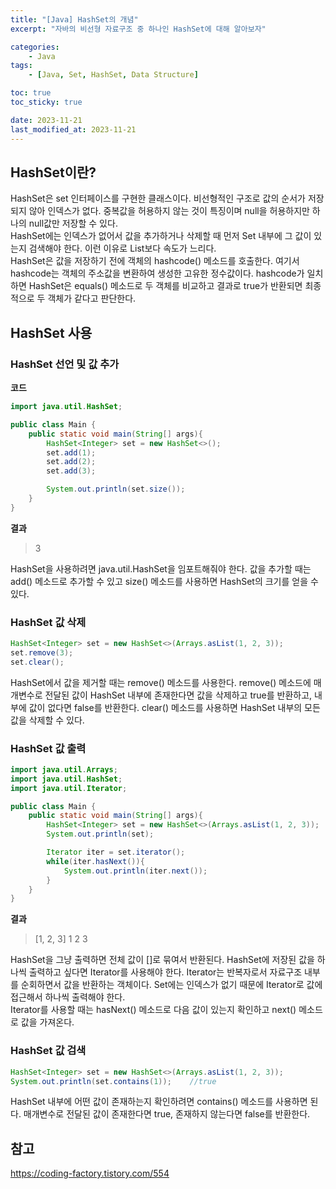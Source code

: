 ```yaml
---
title: "[Java] HashSet의 개념"
excerpt: "자바의 비선형 자료구조 중 하나인 HashSet에 대해 알아보자"

categories:
    - Java
tags:
    - [Java, Set, HashSet, Data Structure]

toc: true
toc_sticky: true

date: 2023-11-21
last_modified_at: 2023-11-21
---
```


## **HashSet이란?**
HashSet은 set 인터페이스를 구현한 클래스이다. 비선형적인 구조로 값의 순서가 저장되지 않아 인덱스가 없다. 중복값을 허용하지 않는 것이 특징이며 null을 허용하지만 하나의 null값만 저장할 수 있다.   
HashSet에는 인덱스가 없어서 값을 추가하거나 삭제할 때 먼저 Set 내부에 그 값이 있는지 검색해야 한다. 이런 이유로 List보다 속도가 느리다.   
HashSet은 값을 저장하기 전에 객체의 hashcode() 메소드를 호출한다. 여기서 hashcode는 객체의 주소값을 변환하여 생성한 고유한 정수값이다. hashcode가 일치하면 HashSet은 equals() 메소드로 두 객체를 비교하고 결과로 true가 반환되면 최종적으로 두 객체가 같다고 판단한다.

## **HashSet 사용**
### **HashSet 선언 및 값 추가**
**코드**
```java
import java.util.HashSet;

public class Main {
    public static void main(String[] args){
        HashSet<Integer> set = new HashSet<>();
        set.add(1);
        set.add(2);
        set.add(3);

        System.out.println(set.size());
    }
}
```

**결과**
> 3

HashSet을 사용하려면 java.util.HashSet을 임포트해줘야 한다. 값을 추가할 때는 add() 메소드로 추가할 수 있고 size() 메소드를 사용하면 HashSet의 크기를 얻을 수 있다.

### **HashSet 값 삭제**
```java
HashSet<Integer> set = new HashSet<>(Arrays.asList(1, 2, 3));
set.remove(3);
set.clear();
```

HashSet에서 값을 제거할 때는 remove() 메소드를 사용한다. remove() 메소드에 매개변수로 전달된 값이 HashSet 내부에 존재한다면 값을 삭제하고 true를 반환하고, 내부에 값이 없다면 false를 반환한다. clear() 메소드를 사용하면 HashSet 내부의 모든 값을 삭제할 수 있다.

### **HashSet 값 출력**
```java
import java.util.Arrays;
import java.util.HashSet;
import java.util.Iterator;

public class Main {
    public static void main(String[] args){
        HashSet<Integer> set = new HashSet<>(Arrays.asList(1, 2, 3));
        System.out.println(set);

        Iterator iter = set.iterator();
        while(iter.hasNext()){
            System.out.println(iter.next());
        }
    }
}
```

**결과**
> [1, 2, 3]
1
2
3

HashSet을 그냥 출력하면 전체 값이 []로 묶여서 반환된다. HashSet에 저장된 값을 하나씩 출력하고 싶다면 Iterator를 사용해야 한다. Iterator는 반복자로서 자료구조 내부를 순회하면서 값을 반환하는 객체이다. Set에는 인덱스가 없기 때문에 Iterator로 값에 접근해서 하나씩 출력해야 한다.   
Iterator를 사용할 때는 hasNext() 메소드로 다음 값이 있는지 확인하고 next() 메소드로 값을 가져온다.

### **HashSet 값 검색**
```java
HashSet<Integer> set = new HashSet<>(Arrays.asList(1, 2, 3));
System.out.println(set.contains(1));    //true
```

HashSet 내부에 어떤 값이 존재하는지 확인하려면 contains() 메소드를 사용하면 된다. 매개변수로 전달된 값이 존재한다면 true, 존재하지 않는다면 false를 반환한다.

## **참고**
<https://coding-factory.tistory.com/554>
